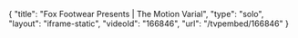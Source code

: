 {
    "title": "Fox Footwear Presents | The Motion Varial",
    "type": "solo",
    "layout": "iframe-static",
    "videoId": "166846",
    "url": "\/tvpembed\/166846"
}